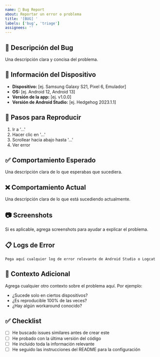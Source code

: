 ```yaml
---
name: 🐛 Bug Report
about: Reportar un error o problema
title: '[BUG] '
labels: ['bug', 'triage']
assignees: ''
---
```


## 🐛 Descripción del Bug
Una descripción clara y concisa del problema.

## 📱 Información del Dispositivo
- **Dispositivo:** [ej. Samsung Galaxy S21, Pixel 6, Emulador]
- **OS:** [ej. Android 12, Android 13]
- **Versión de la app:** [ej. v1.0.0]
- **Versión de Android Studio:** [ej. Hedgehog 2023.1.1]

## 🔄 Pasos para Reproducir
1. Ir a '...'
2. Hacer clic en '...'
3. Scrollear hacia abajo hasta '...'
4. Ver error

## ✅ Comportamiento Esperado
Una descripción clara de lo que esperabas que sucediera.

## ❌ Comportamiento Actual
Una descripción clara de lo que está sucediendo actualmente.

## 📷 Screenshots
Si es aplicable, agrega screenshots para ayudar a explicar el problema.

## 📋 Logs de Error
```
Pega aquí cualquier log de error relevante de Android Studio o Logcat
```

## 🔧 Contexto Adicional
Agrega cualquier otro contexto sobre el problema aquí. Por ejemplo:
- ¿Sucede solo en ciertos dispositivos?
- ¿Es reproducible 100% de las veces?
- ¿Hay algún workaround conocido?

## ✅ Checklist
- [ ] He buscado issues similares antes de crear este
- [ ] He probado con la última versión del código
- [ ] He incluido toda la información relevante
- [ ] He seguido las instrucciones del README para la configuración